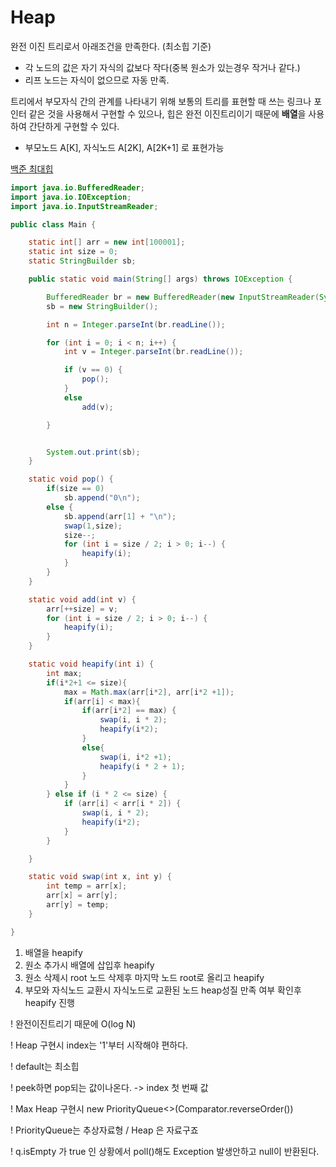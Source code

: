 # Heap

완전 이진 트리로서 아래조건을 만족한다. (최소힙 기준)
* 각 노드의 값은 자기 자식의 값보다 작다(중복 원소가 있는경우 작거나 같다.)
* 리프 노드는 자식이 없으므로 자동 만족.

트리에서 부모자식 간의 관계를 나타내기 위해 보통의 트리를 표현할 때 쓰는 링크나 포인터 같은 것을 사용해서 구현할 수 있으나,
힙은 완전 이진트리이기 때문에 **배열**을 사용하여 간단하게 구현할 수 있다.

- 부모노드 A[K], 자식노드 A[2K], A[2K+1] 로 표현가능

[백준 최대힙](https://www.acmicpc.net/problem/11279)
```java
import java.io.BufferedReader;
import java.io.IOException;
import java.io.InputStreamReader;

public class Main {

    static int[] arr = new int[100001];
    static int size = 0;
    static StringBuilder sb;

    public static void main(String[] args) throws IOException {

        BufferedReader br = new BufferedReader(new InputStreamReader(System.in));
        sb = new StringBuilder();

        int n = Integer.parseInt(br.readLine());

        for (int i = 0; i < n; i++) {
            int v = Integer.parseInt(br.readLine());

            if (v == 0) {
                pop();
            }
            else
                add(v);

        }


        System.out.print(sb);
    }

    static void pop() {
        if(size == 0)
            sb.append("0\n");
        else {
            sb.append(arr[1] + "\n");
            swap(1,size);
            size--;
            for (int i = size / 2; i > 0; i--) {
                heapify(i);
            }
        }
    }

    static void add(int v) {
        arr[++size] = v;
        for (int i = size / 2; i > 0; i--) {
            heapify(i);
        }
    }

    static void heapify(int i) {
        int max;
        if(i*2+1 <= size){
            max = Math.max(arr[i*2], arr[i*2 +1]);
            if(arr[i] < max){
                if(arr[i*2] == max) {
                    swap(i, i * 2);
                    heapify(i*2);
                }
                else{
                    swap(i, i*2 +1);
                    heapify(i * 2 + 1);
                }
            }
        } else if (i * 2 <= size) {
            if (arr[i] < arr[i * 2]) {
                swap(i, i * 2);
                heapify(i*2);
            }
        }

    }

    static void swap(int x, int y) {
        int temp = arr[x];
        arr[x] = arr[y];
        arr[y] = temp;
    }

}
```

1. 배열을 heapify
2. 원소 추가시 배열에 삽입후 heapify
3. 원소 삭제시 root 노드 삭제후 마지막 노드 root로 올리고 heapify
4. 부모와 자식노드 교환시 자식노드로 교환된 노드 heap성질 만족 여부 확인후 heapify 진행

! 완전이진트리기 때문에 O(log N)

! Heap 구현시 index는 '1'부터 시작해야 편하다.

! default는 최소힙

! peek하면 pop되는 값이나온다. -> index 첫 번째 값

! Max Heap 구현시 new PriorityQueue<>(Comparator.reverseOrder()) 

! PriorityQueue는 추상자료형 / Heap 은 자료구죠

! q.isEmpty 가 true 인 상황에서 poll()해도 Exception 발생안하고 null이 반환된다.

